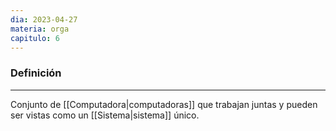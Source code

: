 ```yaml
---
dia: 2023-04-27
materia: orga
capitulo: 6
---
```

### Definición
---
Conjunto de [[Computadora|computadoras]] que trabajan juntas y pueden ser vistas como un [[Sistema|sistema]] único.